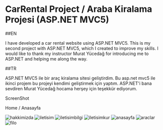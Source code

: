 # CarRental Project / Araba Kiralama Projesi (ASP.NET MVC5)

##EN

I have developed a car rental website using ASP.NET MVC5. This is my second project with ASP.NET MVC5, which I created to improve my skills. I would like to thank my instructor Murat Yücedağ for introducing me to ASP.NET and helping me along the way.

##TR

ASP.NET MVC5 ile bir araç kiralama sitesi geliştirdim. Bu asp.net mvc5 ile ikinci projem bu projeyi kendimi geliştirmek için yaptım. ASP.NET'i bana sevdiren Murat Yücedağ hocama herşey için teşekkür ediyorum.

ScreenShot

Home / Anasayfa

![hakkimizda](https://user-images.githubusercontent.com/32311900/232202328-2137664c-ed3e-4fa5-aeec-8c22ad4b4efa.png)
![iletisim](https://user-images.githubusercontent.com/32311900/232202329-86896ace-87b9-4f24-80d2-4c6cec6a8367.png)
![iletisimbilgi](https://user-images.githubusercontent.com/32311900/232202331-e149be6e-25ad-40f8-923f-d827a6919293.png)
![iletisimkur](https://user-images.githubusercontent.com/32311900/232202332-ccd0de08-c168-4fbf-9bd4-717271f4cc7c.png)
![anasayfa](https://user-images.githubusercontent.com/32311900/232202333-904d37ee-83c7-4eeb-beb2-779b0c2f9487.png)
![araclar](https://user-images.githubusercontent.com/32311900/232202336-1e791ffe-295a-4a64-8ee9-4973ad8ed209.png)
![filo](https://user-images.githubusercontent.com/32311900/232202342-2f5b5064-0d61-4d2d-9095-7b12c7c75479.png)



